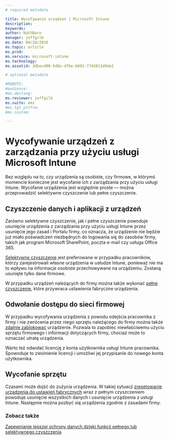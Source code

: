```yaml
---
# required metadata

title: Wycofywanie urządzeń | Microsoft Intune
description:
keywords:
author: NathBarn
manager: jeffgilb
ms.date: 04/28/2016
ms.topic: article
ms.prod:
ms.service: microsoft-intune
ms.technology:
ms.assetid: 3dbec400-5d8a-47be-b892-7745811d9de2

# optional metadata

#ROBOTS:
#audience:
#ms.devlang:
ms.reviewer: jeffgilb
ms.suite: ems
#ms.tgt_pltfrm:
#ms.custom:

---
```


# Wycofywanie urządzeń z zarządzania przy użyciu usługi Microsoft Intune

Bez względu na to, czy urządzenia są osobiste, czy firmowe, w którymś momencie konieczne jest wycofanie ich z zarządzania przy użyciu usługi Intune. Wycofanie urządzenia jest względnie proste — można przeprowadzić selektywne czyszczenie lub pełne czyszczenie.
## Czyszczenie danych i aplikacji z urządzeń
Zarówno selektywne czyszczenie, jak i pełne czyszczenie powoduje usunięcie urządzenia z zarządzania przy użyciu usługi Intune przez usunięcie jego zasad i Portalu firmy, co oznacza, że urządzenie nie będzie już miało poświadczeń niezbędnych do logowania się do zasobów firmy, takich jak program Microsoft SharePoint, poczta e-mail czy usługa Office 365.

[Selektywne czyszczenie](use-remote-wipe-to-help-protect-data-using-microsoft-intune.md#selective-wipe) jest preferowane w przypadku pracowników, którzy zarejestrowali własne urządzenia w usłudze Intune, ponieważ nie ma to wpływu na informacje osobiste przechowywane na urządzeniu. Zostaną usunięte tylko dane firmowe.

W przypadku urządzeń należących do firmy można także wykonać [pełne czyszczenie](use-remote-wipe-to-help-protect-data-using-microsoft-intune.md#full-wipe), które przywraca ustawienia fabryczne urządzenia.

## Odwołanie dostępu do sieci firmowej
W przypadku wycofywania urządzenia z powodu odejścia pracownika z firmy i nie zwrócenia przez niego sprzętu należącego do firmy można także [zdalnie zablokować](use-remote-lock-and-passcode-reset-in-microsoft-intune.md) urządzenie. Pozwala to zapobiec niewłaściwemu użyciu sprzętu firmowego i informacji dotyczących firmy, chociaż może to oznaczać utratę urządzenia.

Warto też odwołać licencję z konta użytkownika usługi Intune pracownika. Spowoduje to zwolnienie licencji i umożliwi jej przypisanie do nowego konta użytkownika.

## Wycofanie sprzętu
Czasami może dojść do zużycia urządzenia. W takiej sytuacji [zresetowanie urządzenia do ustawień fabrycznych](use-remote-wipe-to-help-protect-data-using-microsoft-intune.md) wraz z pełnym czyszczeniem powoduje usunięcie wszystkich danych i usunięcie urządzenia z usługi Intune. Następnie można pozbyć się urządzenia zgodnie z zasadami firmy.

### Zobacz także
[Zapewnianie lepszej ochrony danych dzięki funkcji pełnego lub selektywnego czyszczenia](use-remote-wipe-to-help-protect-data-using-microsoft-intune.md)


<!--HONumber=May16_HO1-->


